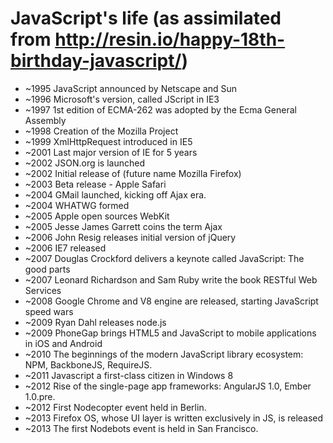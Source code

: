 JavaScript's life (as assimilated from http://resin.io/happy-18th-birthday-javascript/)
===============

- ~1995 JavaScript announced by Netscape and Sun
- ~1996 Microsoft's version, called JScript in IE3
- ~1997 1st edition of ECMA-262 was adopted by the Ecma General Assembly 
- ~1998 Creation of the Mozilla Project
- ~1999 XmlHttpRequest introduced in IE5
- ~2001 Last major version of IE for 5 years
- ~2002 JSON.org is launched
- ~2002 Initial release of (future name Mozilla Firefox)
- ~2003 Beta release - Apple Safari
- ~2004 GMail launched, kicking off Ajax era.
- ~2004 WHATWG formed
- ~2005 Apple open sources WebKit
- ~2005 Jesse James Garrett coins the term Ajax
- ~2006 John Resig releases initial version of jQuery
- ~2006 IE7 released
- ~2007 Douglas Crockford delivers a keynote called JavaScript: The good parts
- ~2007 Leonard Richardson and Sam Ruby write the book RESTful Web Services
- ~2008 Google Chrome and V8 engine are released, starting JavaScript speed wars
- ~2009 Ryan Dahl releases node.js
- ~2009 PhoneGap brings HTML5 and JavaScript to mobile applications in iOS and Android
- ~2010 The beginnings of the modern JavaScript library ecosystem: NPM, BackboneJS, RequireJS.
- ~2011 Javascript a first-class citizen in Windows 8
- ~2012 Rise of the single-page app frameworks: AngularJS 1.0, Ember 1.0.pre.
- ~2012 First Nodecopter event held in Berlin.
- ~2013 Firefox OS, whose UI layer is written exclusively in JS, is released
- ~2013 The first Nodebots event is held in San Francisco.
